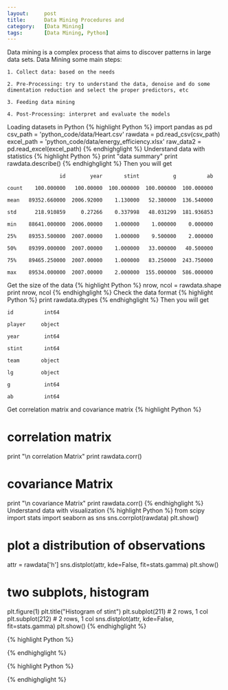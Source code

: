 ```yaml
---
layout:     post
title:      Data Mining Procedures and
category:   [Data Mining] 
tags:		[Data Mining, Python]
---
```


Data mining is a complex process that aims to discover patterns in large data sets. Data Mining some main steps:

	1. Collect data: based on the needs

	2. Pre-Processing: try to understand the data, denoise and do some dimentation reduction and select the proper predictors, etc

	3. Feeding data mining

	4. Post-Processing: interpret and evaluate the models

Loading datasets in Python
{% highlight Python %}
import pandas as pd
csv_path = 'python_code/data/Heart.csv'
rawdata = pd.read_csv(csv_path)
excel_path = 'python_code/data/energy_efficiency.xlsx'
raw_data2 = pd.read_excel(excel_path)
{% endhighglight %}
Understand data with statistics
{% highlight Python %}
print "data summary"
print rawdata.describe()
{% endhighglight %}
Then you will get

	                 id        year       stint           g          ab 
	
	count    100.000000   100.00000  100.000000  100.000000  100.000000   
	
	mean   89352.660000  2006.92000    1.130000   52.380000  136.540000   
	
	std      218.910859     0.27266    0.337998   48.031299  181.936853   
	
	min    88641.000000  2006.00000    1.000000    1.000000    0.000000   
	
	25%    89353.500000  2007.00000    1.000000    9.500000    2.000000   
	
	50%    89399.000000  2007.00000    1.000000   33.000000   40.500000   
	
	75%    89465.250000  2007.00000    1.000000   83.250000  243.750000   
	
	max    89534.000000  2007.00000    2.000000  155.000000  586.000000   

Get the size of the data
{% highlight Python %}
nrow, ncol = rawdata.shape
print nrow, ncol
{% endhighglight %}
Check the data format 
{% highlight Python %}
print rawdata.dtypes
{% endhighglight %}
Then you will get

	id          int64
	
	player     object
	
	year        int64
	
	stint       int64
	
	team       object
	
	lg         object
	
	g           int64
	
	ab          int64

Get correlation matrix and covariance matrix
{% highlight Python %}
# correlation matrix
print "\n correlation Matrix"
print rawdata.corr()
# covariance Matrix
print "\n covariance Matrix"
print rawdata.corr()
{% endhighglight %}
Understand data with visualization
{% highlight Python %}
from scipy import stats
import seaborn as sns
sns.corrplot(rawdata)
plt.show()

# plot a distribution of observations
attr = rawdata['h']
sns.distplot(attr, kde=False, fit=stats.gamma)
plt.show()

# two subplots, histogram
plt.figure(1)
plt.title("Histogram of stint")
plt.subplot(211) # 2 rows, 1 col
plt.subplot(212) # 2 rows, 1 col
sns.distplot(attr, kde=False, fit=stats.gamma)
plt.show()
{% endhighglight %}


{% highlight Python %}

{% endhighglight %}

{% highlight Python %}

{% endhighglight %}